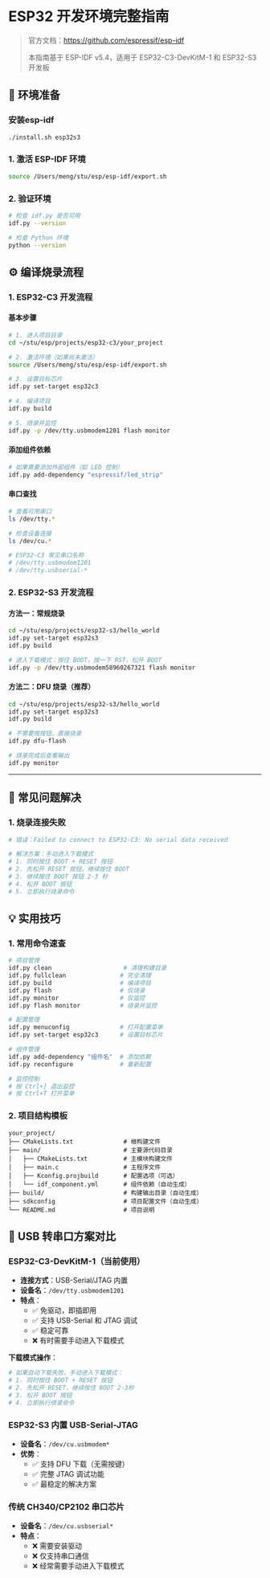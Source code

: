 # ESP32 开发环境完整指南

> 官方文档：https://github.com/espressif/esp-idf
> 
> 本指南基于 ESP-IDF v5.4，适用于 ESP32-C3-DevKitM-1 和 ESP32-S3 开发板

## 🔧 环境准备
### 安装esp-idf
```bash
./install.sh esp32s3
```
### 1. 激活 ESP-IDF 环境
```bash
source /Users/meng/stu/esp/esp-idf/export.sh
```
### 2. 验证环境
```bash
# 检查 idf.py 是否可用
idf.py --version

# 检查 Python 环境
python --version
```
## ⚙️ 编译烧录流程
### 1. ESP32-C3 开发流程
#### 基本步骤
```bash
# 1. 进入项目目录
cd ~/stu/esp/projects/esp32-c3/your_project

# 2. 激活环境（如果尚未激活）
source /Users/meng/stu/esp/esp-idf/export.sh

# 3. 设置目标芯片
idf.py set-target esp32c3

# 4. 编译项目
idf.py build

# 5. 烧录并监控
idf.py -p /dev/tty.usbmodem1201 flash monitor
```

#### 添加组件依赖
```bash
# 如果需要添加外部组件（如 LED 控制）
idf.py add-dependency "espressif/led_strip"
```

#### 串口查找
```bash
# 查看可用串口
ls /dev/tty.*

# 检查设备连接
ls /dev/cu.*

# ESP32-C3 常见串口名称
# /dev/tty.usbmodem1201
# /dev/tty.usbserial-*
```

### 2. ESP32-S3 开发流程

#### 方法一：常规烧录
```bash
cd ~/stu/esp/projects/esp32-s3/hello_world
idf.py set-target esp32s3
idf.py build

# 进入下载模式：按住 BOOT，按一下 RST，松开 BOOT
idf.py -p /dev/tty.usbmodem58960267321 flash monitor
```

#### 方法二：DFU 烧录（推荐）
```bash
cd ~/stu/esp/projects/esp32-s3/hello_world
idf.py set-target esp32s3
idf.py build

# 不需要按按钮，直接烧录
idf.py dfu-flash

# 烧录完成后查看输出
idf.py monitor
```

---

## 🚨 常见问题解决
### 1. 烧录连接失败
```bash
# 错误：Failed to connect to ESP32-C3: No serial data received

# 解决方案：手动进入下载模式
# 1. 同时按住 BOOT + RESET 按钮
# 2. 先松开 RESET 按钮，继续按住 BOOT
# 3. 继续按住 BOOT 按钮 2-3 秒
# 4. 松开 BOOT 按钮
# 5. 立即执行烧录命令
```

## 💡 实用技巧
### 1. 常用命令速查
```bash
# 项目管理
idf.py clean                    # 清理构建目录
idf.py fullclean               # 完全清理
idf.py build                   # 编译项目
idf.py flash                   # 仅烧录
idf.py monitor                 # 仅监控
idf.py flash monitor           # 烧录并监控

# 配置管理
idf.py menuconfig              # 打开配置菜单
idf.py set-target esp32c3      # 设置目标芯片

# 组件管理
idf.py add-dependency "组件名"  # 添加依赖
idf.py reconfigure             # 重新配置

# 监控控制
# 按 Ctrl+] 退出监控
# 按 Ctrl+T 打开菜单
```

### 2. 项目结构模板
```
your_project/
├── CMakeLists.txt              # 根构建文件
├── main/                       # 主要源代码目录
│   ├── CMakeLists.txt          # 主模块构建文件
│   ├── main.c                  # 主程序文件
│   ├── Kconfig.projbuild       # 配置选项（可选）
│   └── idf_component.yml       # 组件依赖（自动生成）
├── build/                      # 构建输出目录（自动生成）
├── sdkconfig                   # 项目配置文件（自动生成）
└── README.md                   # 项目说明
```

## 🔌 USB 转串口方案对比
### ESP32-C3-DevKitM-1（当前使用）
- **连接方式**：USB-Serial/JTAG 内置
- **设备名**：`/dev/tty.usbmodem1201`
- **特点**：
  - ✅ 免驱动，即插即用
  - ✅ 支持 USB-Serial 和 JTAG 调试
  - ✅ 稳定可靠
  - ❌ 有时需要手动进入下载模式

**下载模式操作**：
```bash
# 如果自动下载失败，手动进入下载模式：
# 1. 同时按住 BOOT + RESET 按钮
# 2. 先松开 RESET，继续按住 BOOT 2-3秒
# 3. 松开 BOOT 按钮
# 4. 立即执行烧录命令
```

### ESP32-S3 内置 USB-Serial-JTAG
- **设备名**：`/dev/cu.usbmodem*`
- **优势**：
  - ✅ 支持 DFU 下载（无需按键）
  - ✅ 完整 JTAG 调试功能
  - ✅ 最稳定的解决方案

### 传统 CH340/CP2102 串口芯片
- **设备名**：`/dev/cu.usbserial*`
- **特点**：
  - ❌ 需要安装驱动
  - ❌ 仅支持串口通信
  - ❌ 经常需要手动进入下载模式
